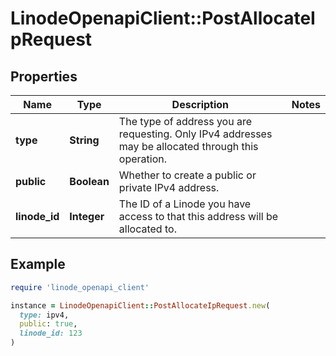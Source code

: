 # LinodeOpenapiClient::PostAllocateIpRequest

## Properties

| Name | Type | Description | Notes |
| ---- | ---- | ----------- | ----- |
| **type** | **String** | The type of address you are requesting. Only IPv4 addresses may be allocated through this operation. |  |
| **public** | **Boolean** | Whether to create a public or private IPv4 address. |  |
| **linode_id** | **Integer** | The ID of a Linode you have access to that this address will be allocated to. |  |

## Example

```ruby
require 'linode_openapi_client'

instance = LinodeOpenapiClient::PostAllocateIpRequest.new(
  type: ipv4,
  public: true,
  linode_id: 123
)
```

